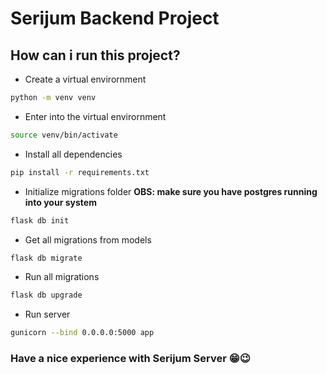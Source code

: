 # Serijum Backend Project

## How can i run this project?

 - Create a virtual envirornment
```zsh
python -m venv venv
```
 - Enter into the virtual envirornment
```zsh
source venv/bin/activate
```
 - Install all dependencies
```zsh
pip install -r requirements.txt
```
 - Initialize migrations folder
__OBS: make sure you have postgres running into your system__

```zsh
flask db init
```
 - Get all migrations from models
```zsh
flask db migrate
```
 - Run all migrations
```zsh
flask db upgrade
```
 - Run server
```zsh
gunicorn --bind 0.0.0.0:5000 app
```

### Have a nice experience with Serijum Server 😁😉